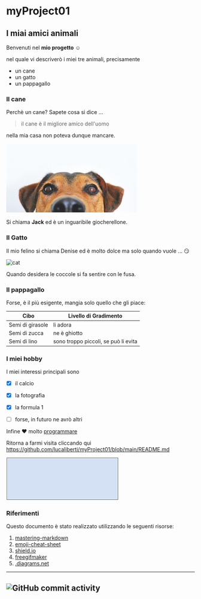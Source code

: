 
# myProject01
## I miai amici animali
Benvenuti nel **mio progetto** :relaxed:

nel quale vi descriverò i miei tre animali, precisamente

* un cane 
* un gatto
* un pappagallo





### Il cane
Perchè un cane? Sapete cosa si dice ...
> il cane è il migliore amico dell'uomo

nella mia casa non poteva dunque mancare.

![dog](imgs/dog-640a.jpg)

Si chiama **Jack** ed è un inguaribile giocherellone.

### Il Gatto
Il mio felino si chiama Denise ed è molto dolce ma solo quando vuole ... :smirk:

![cat](https://developer.ridgerun.com/wiki/images/8/80/Egyptian_cat.jpg)

Quando desidera le coccole si fa sentire con le fusa.


### Il pappagallo
Forse, è il più esigente, mangia solo quello che gli piace:

Cibo | Livello di Gradimento
------------ | -------------
Semi di girasole | li adora
Semi di zucca | ne è ghiotto
Semi di lino | sono troppo piccoli, se può li evita



### I miei hobby
I miei interessi principali sono

- [x] il calcio
- [x] la fotografia
- [x] la formula 1 
- [ ] forse, in futuro ne avrò altri


Infine :heart: molto [programmare](Programming.md)

Ritorna a farmi visita cliccando qui https://github.com/lucaliberti/myProject01/blob/main/README.md

![ciao](imgs/Ciao.gif)

### Riferimenti
Questo documento è stato realizzato utilizzando le seguenti risorse:
  1. [mastering-markdown](https://guides.github.com/features/mastering-markdown)
  1. [emoji-cheat-sheet](https://github.com/ikatyang/emoji-cheat-sheet/blob/master/README.md)
  1. [shield.io](https://shields.io/category/other)
  1. [freegifmaker](http://freegifmaker.me/images/2hDhA)
  1. [.diagrams.net](https://app.diagrams.net)


---
![GitHub commit activity](https://img.shields.io/github/commit-activity/w/lucaliberti/myProject01)
---


